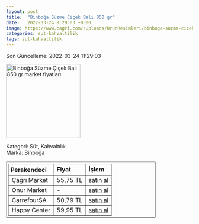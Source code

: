 ```yaml
---
layout: post
title:  "Binboğa Süzme Çiçek Balı 850 gr"
date:   2022-03-24 8:29:03 +0300
image: https://www.cagri.com//Uploads/UrunResimleri/binboga-suzme-cicek-bali-850-gr-5849.jpg
categories: sut-kahvaltilik
tags: sut-kahvaltilik
---
```


Son Güncelleme: 2022-03-24 11:29:03

<img src="https://www.cagri.com//Uploads/UrunResimleri/binboga-suzme-cicek-bali-850-gr-5849.jpg" width="200" alt="Binboğa Süzme Çiçek Balı 850 gr market fiyatları" />

Kategori: Süt, Kahvaltılık
<br />
Marka: Binboğa

<table border="1" style="padding: 5px;width:80%;">
  <tr>
    <td style="padding: 5px;"><strong>Perakendeci</strong></td>
    <td><strong>Fiyat</strong></td>
    <td><strong>İşlem</strong></td>
  </tr>
  <tr>
              <td title="Çağrı Market">Çağrı Market</td>
              <td>55,75 TL</td>
              <td><a title="Çağrı Market" target="_blank" href="https://www.cagri.com/binboga-suzme-cicek-bali-850-gr">satın al</a></td>
            </tr><tr>
              <td title="Onur Market">Onur Market</td>
              <td>-</td>
              <td><a title="Onur Market" target="_blank" href="https://www.onurmarket.com/product/binboga-cicek-bali-850-gr/0a2a998b-1caa-4af6-ba49-a51512528b8c">satın al</a></td>
            </tr><tr>
              <td title="CarrefourSA">CarrefourSA</td>
              <td>50,79 TL</td>
              <td><a title="CarrefourSA" target="_blank" href="https://www.carrefoursa.com/binboga-cicek-bali-850-g-p-30022597">satın al</a></td>
            </tr><tr>
              <td title="Happy Center">Happy Center</td>
              <td>59,95 TL</td>
              <td><a title="Happy Center" target="_blank" href="https://www.happycenter.com.tr/Product/?product_id=45104">satın al</a></td>
            </tr>
</table>
